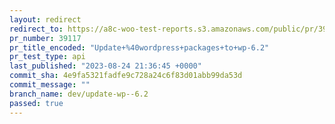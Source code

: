 ```yaml
---
layout: redirect
redirect_to: https://a8c-woo-test-reports.s3.amazonaws.com/public/pr/39117/api/index.html
pr_number: 39117
pr_title_encoded: "Update+%40wordpress+packages+to+wp-6.2"
pr_test_type: api
last_published: "2023-08-24 21:36:45 +0000"
commit_sha: 4e9fa5321fadfe9c728a24c6f83d01abb99da53d
commit_message: ""
branch_name: dev/update-wp--6.2
passed: true
---
```

